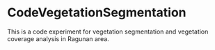 # CodeVegetationSegmentation
This is a code experiment for vegetation segmentation and vegetation coverage analysis in Ragunan area.
